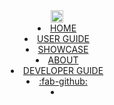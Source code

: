 <header>
  <link rel="stylesheet" href="../css/main.css">
  <navbar type="none" add-class="bg-brand">
    <a slot="brand" href="../index.html" title="Home" class="navbar-brand"><img src="../images/logo-white.png" height="20" /></a>
    <li><a href="../index.html" class="text-light nav-link">HOME</a></li>
    <li><a href="../userGuide/index.html" class="text-light nav-link">USER GUIDE</a></li>
    <li><a href="../showcase.html" class="text-light nav-link">SHOWCASE</a></li>
    <li><a href="../about.html" class="text-light nav-link">ABOUT</a></li>
    <li><a href="../devGuide/index.html" class="text-light nav-link">DEVELOPER GUIDE</a></li>
    <li>
      <a href="https://github.com/MarkBind/markbind" target="_blank" class="text-light nav-link"><md>:fab-github:</md></a>
    </li>
    <li slot="right">
      <form class="navbar-form">
        <searchbar :data="searchData" placeholder="Search" :on-hit="searchCallback" menu-align-right></searchbar>
      </form>
    </li>
  </navbar>
</header>

